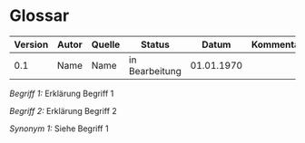 # Glossar

| Version | Autor | Quelle | Status | Datum | Kommentar |
| ------- | ----- | ------ | ------ | ----- | --------- |
|  0.1    |  Name   | Name | in Bearbeitung | 01.01.1970 | |

*Begriff 1:* Erklärung Begriff 1

*Begriff 2:* Erklärung Begriff 2 

*Synonym 1:* Siehe Begriff 1


